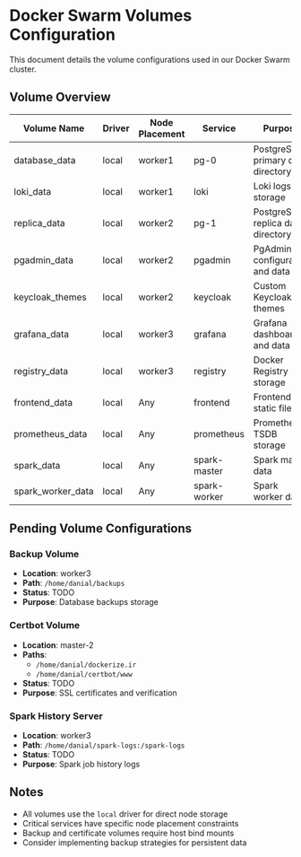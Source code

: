 # Docker Swarm Volumes Configuration

This document details the volume configurations used in our Docker Swarm cluster.

## Volume Overview

| Volume Name | Driver | Node Placement | Service | Purpose | Status |
|------------|--------|----------------|----------|----------|--------|
| database_data | local | worker1 | pg-0 | PostgreSQL primary data directory | Active |
| loki_data | local | worker1 | loki | Loki logs storage | Active |
| replica_data | local | worker2 | pg-1 | PostgreSQL replica data directory | Active |
| pgadmin_data | local | worker2 | pgadmin | PgAdmin configuration and data | Active |
| keycloak_themes | local | worker2 | keycloak | Custom Keycloak themes | Active |
| grafana_data | local | worker3 | grafana | Grafana dashboards and data | Active |
| registry_data | local | worker3 | registry | Docker Registry storage | Active |
| frontend_data | local | Any | frontend | Frontend static files | Active |
| prometheus_data | local | Any | prometheus | Prometheus TSDB storage | Active |
| spark_data | local | Any | spark-master | Spark master data | Active |
| spark_worker_data | local | Any | spark-worker | Spark worker data | Active |

## Pending Volume Configurations

### Backup Volume

- **Location**: worker3
- **Path**: `/home/danial/backups`
- **Status**: TODO
- **Purpose**: Database backups storage

### Certbot Volume

- **Location**: master-2
- **Paths**:
  - `/home/danial/dockerize.ir`
  - `/home/danial/certbot/www`
- **Status**: TODO
- **Purpose**: SSL certificates and verification

### Spark History Server

- **Location**: worker3
- **Path**: `/home/danial/spark-logs:/spark-logs`
- **Status**: TODO
- **Purpose**: Spark job history logs

## Notes

- All volumes use the `local` driver for direct node storage
- Critical services have specific node placement constraints
- Backup and certificate volumes require host bind mounts
- Consider implementing backup strategies for persistent data
